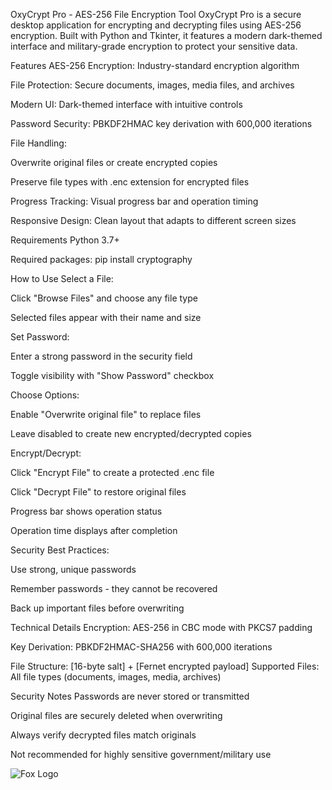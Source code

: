 OxyCrypt Pro - AES-256 File Encryption Tool
OxyCrypt Pro is a secure desktop application for encrypting and decrypting files using AES-256 encryption. Built with Python and Tkinter, it features a modern dark-themed interface and military-grade encryption to protect your sensitive data.

Features
AES-256 Encryption: Industry-standard encryption algorithm

File Protection: Secure documents, images, media files, and archives

Modern UI: Dark-themed interface with intuitive controls

Password Security: PBKDF2HMAC key derivation with 600,000 iterations

File Handling:

Overwrite original files or create encrypted copies

Preserve file types with .enc extension for encrypted files

Progress Tracking: Visual progress bar and operation timing

Responsive Design: Clean layout that adapts to different screen sizes

Requirements
Python 3.7+

Required packages:
pip install cryptography

How to Use
Select a File:

Click "Browse Files" and choose any file type

Selected files appear with their name and size

Set Password:

Enter a strong password in the security field

Toggle visibility with "Show Password" checkbox

Choose Options:

Enable "Overwrite original file" to replace files

Leave disabled to create new encrypted/decrypted copies

Encrypt/Decrypt:

Click "Encrypt File" to create a protected .enc file

Click "Decrypt File" to restore original files

Progress bar shows operation status

Operation time displays after completion

Security Best Practices:

Use strong, unique passwords

Remember passwords - they cannot be recovered

Back up important files before overwriting

Technical Details
Encryption: AES-256 in CBC mode with PKCS7 padding

Key Derivation: PBKDF2HMAC-SHA256 with 600,000 iterations

File Structure:
[16-byte salt] + [Fernet encrypted payload]
Supported Files: All file types (documents, images, media, archives)


Security Notes
Passwords are never stored or transmitted

Original files are securely deleted when overwriting

Always verify decrypted files match originals

Not recommended for highly sensitive government/military use

![Fox Logo](https://i.postimg.cc/tTmS4qhF/Screenshot-2025-06-24-190356.png)
